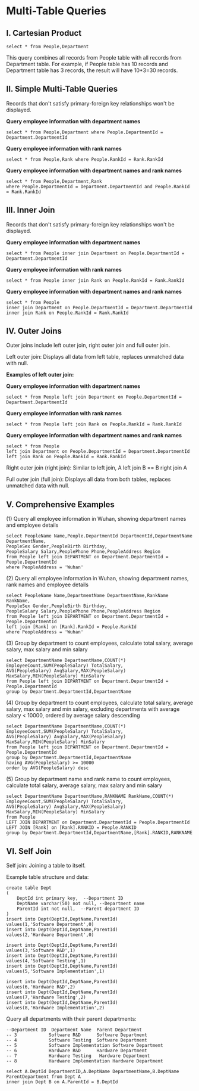 # Multi-Table Queries

## I. Cartesian Product

```
select * from People,Department
```

This query combines all records from People table with all records from Department table. For example, if People table has 10 records and Department table has 3 records, the result will have 10*3=30 records.

## II. Simple Multi-Table Queries

Records that don't satisfy primary-foreign key relationships won't be displayed.

**Query employee information with department names**

```
select * from People,Department where People.DepartmentId = Department.DepartmentId 
```

**Query employee information with rank names**

```
select * from People,Rank where People.RankId = Rank.RankId
```

**Query employee information with department names and rank names**

```
select * from People,Department,Rank
where People.DepartmentId = Department.DepartmentId and People.RankId = Rank.RankId
```

## III. Inner Join

Records that don't satisfy primary-foreign key relationships won't be displayed.

**Query employee information with department names**

```
select * from People inner join Department on People.DepartmentId = Department.DepartmentId 
```

**Query employee information with rank names**

```
select * from People inner join Rank on People.RankId = Rank.RankId
```

**Query employee information with department names and rank names**

```
select * from People 
inner join Department on People.DepartmentId = Department.DepartmentId 
inner join Rank on People.RankId = Rank.RankId
```

## IV. Outer Joins

Outer joins include left outer join, right outer join and full outer join.

Left outer join: Displays all data from left table, replaces unmatched data with null.

**Examples of left outer join:**

**Query employee information with department names**

```
select * from People left join Department on People.DepartmentId = Department.DepartmentId 
```

**Query employee information with rank names**

```
select * from People left join Rank on People.RankId = Rank.RankId
```

**Query employee information with department names and rank names**

```
select * from People 
left join Department on People.DepartmentId = Department.DepartmentId 
left join Rank on People.RankId = Rank.RankId
```

Right outer join (right join): Similar to left join, A left join B == B right join A

Full outer join (full join): Displays all data from both tables, replaces unmatched data with null.

## V. Comprehensive Examples

(1) Query all employee information in Wuhan, showing department names and employee details

```
select PeopleName Name,People.DepartmentId DepartmentId,DepartmentName DepartmentName,
PeopleSex Gender,PeopleBirth Birthday,
PeopleSalary Salary,PeoplePhone Phone,PeopleAddress Region
from People left join DEPARTMENT on Department.DepartmentId = People.DepartmentId
where PeopleAddress = 'Wuhan'
```

(2) Query all employee information in Wuhan, showing department names, rank names and employee details

```
select PeopleName Name,DepartmentName DepartmentName,RankName RankName,
PeopleSex Gender,PeopleBirth Birthday,
PeopleSalary Salary,PeoplePhone Phone,PeopleAddress Region
from People left join DEPARTMENT on Department.DepartmentId = People.DepartmentId
left join [Rank] on [Rank].RankId = People.RankId
where PeopleAddress = 'Wuhan'
```

(3) Group by department to count employees, calculate total salary, average salary, max salary and min salary

```
select DepartmentName DepartmentName,COUNT(*) EmployeeCount,SUM(PeopleSalary) TotalSalary,
AVG(PeopleSalary) AvgSalary,MAX(PeopleSalary) MaxSalary,MIN(PeopleSalary) MinSalary 
from People left join DEPARTMENT on Department.DepartmentId = People.DepartmentId
group by Department.DepartmentId,DepartmentName
```

(4) Group by department to count employees, calculate total salary, average salary, max salary and min salary, excluding departments with average salary < 10000, ordered by average salary descending

```
select DepartmentName DepartmentName,COUNT(*) EmployeeCount,SUM(PeopleSalary) TotalSalary,
AVG(PeopleSalary) AvgSalary,MAX(PeopleSalary) MaxSalary,MIN(PeopleSalary) MinSalary 
from People left join DEPARTMENT on Department.DepartmentId = People.DepartmentId
group by Department.DepartmentId,DepartmentName
having AVG(PeopleSalary) >= 10000
order by AVG(PeopleSalary) desc
```

(5) Group by department name and rank name to count employees, calculate total salary, average salary, max salary and min salary

```
select DepartmentName DepartmentName,RANKNAME RankName,COUNT(*) EmployeeCount,SUM(PeopleSalary) TotalSalary,
AVG(PeopleSalary) AvgSalary,MAX(PeopleSalary) MaxSalary,MIN(PeopleSalary) MinSalary 
from People 
LEFT JOIN DEPARTMENT on Department.DepartmentId = People.DepartmentId
LEFT JOIN [Rank] on [Rank].RANKID = People.RANKID
group by Department.DepartmentId,DepartmentName,[Rank].RANKID,RANKNAME
```

## VI. Self Join

Self join: Joining a table to itself.

Example table structure and data:

```
create table Dept
(
	DeptId int primary key,  --Department ID
	DeptName varchar(50) not null, --Department name
	ParentId int not null,  --Parent department ID
)
insert into Dept(DeptId,DeptName,ParentId)
values(1,'Software Department',0)
insert into Dept(DeptId,DeptName,ParentId)
values(2,'Hardware Department',0)

insert into Dept(DeptId,DeptName,ParentId)
values(3,'Software R&D',1)
insert into Dept(DeptId,DeptName,ParentId)
values(4,'Software Testing',1)
insert into Dept(DeptId,DeptName,ParentId)
values(5,'Software Implementation',1)

insert into Dept(DeptId,DeptName,ParentId)
values(6,'Hardware R&D',2)
insert into Dept(DeptId,DeptName,ParentId)
values(7,'Hardware Testing',2)
insert into Dept(DeptId,DeptName,ParentId)
values(8,'Hardware Implementation',2)
```

Query all departments with their parent departments:

```
--Department ID  Department Name  Parent Department
-- 3            Software R&D      Software Department
-- 4            Software Testing  Software Department
-- 5            Software Implementation Software Department
-- 6            Hardware R&D      Hardware Department
-- 7            Hardware Testing   Hardware Department
-- 8            Hardware Implementation Hardware Department

select A.DeptId DepartmentID,A.DeptName DepartmentName,B.DeptName ParentDepartment from Dept A 
inner join Dept B on A.ParentId = B.DeptId
```
